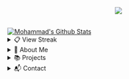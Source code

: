 <!--Credits to lrusso96 (https://github.com/lrusso96) for the profile scheme.-->
<!--All 3rd party trademarks and copyrights are property of their respective owners/maintainers.-->
<p align="center">
  <img src="https://readme-typing-svg.herokuapp.com/?lines=Hey+there,+i'm+Moh&center=true&width=380&height=45">
</p>

<p align="center">
  <a href="https://github.com/Just-Mohammad"><!--img here--></a>
</p>

 <br />
   <a href="https://github.com/anuraghazra/github-readme-stats"><img alt="Mohammad's Github Stats" src="https://denvercoder1-github-readme-stats.vercel.app/api?username=Just-Mohammad&show_icons=true&count_private=true&theme=react&hide_border=true&bg_color=121212" /></a>
 <br />
 
<details> 
  <summary>📋 View Streak</summary>
  <p align="center">
  <a href="https://github.com/DenverCoder1/github-readme-streak-stats">
    <img title="streak" alt="Mohammad's Streak" src="https://github-readme-streak-stats.herokuapp.com/?user=Just-Mohammad&theme=black-ice&hide_border=true&stroke=000&background=121212&ring=60D9FA&fire=60D9FA&currStreakLabel=60D9FA"/>
  </a>
</p>
</details>

<details>
  <summary>🐼 About Me</summary>
  <p align="left">
       <h2>About Me</h2>
    <p><em>Learn more about me.</em></p>
    <p> My name is Mohammad. I love Programming and Creating Games.</p>   
  <ul>
  <li>I am a 16 years old Muslim who like coding</li>
  <li>Fav Languages - Html, js, kotlin and discord.js</li>
  <li>languages ik - Html, css, js, kotlin, python, php(ik ik it's wired) and djs</li>
  <li>I am new to github soooo <i>*send help*</i></li>
  </ul> 
  </p>
</details>
  
<details>
  <summary>📚 Projects</summary>
  <p align="left">
       <h2>Projects</h2>
    <p><em>My current projects. I also have some other ones not listed here.</em></p>   
    <h3>Owned By Me</h3>
    <ul>
    <li><a href="https://classic-games.glitch.me/dot-life">Dot Life</a> - a game i created because i was bored, still under development</li>
    <li><a href="https://megabot-dashboard.glitch.me/">MegaBot</a> - a Discord bot i am currently working on</li>
    </ul>
    </p>
</details>
  
<details>
  <summary>📬 Contact</summary>
  <p align="left">
       <h2>Contact</h2>
   <p>If you would like to connect with me, you can DM on <a href='https://discord.com/channels/@me'>Discord</a>. My DMs are open for users I share a server with, if you don't share a server with me, send me a friend request :)</p>
   <ul>
     <li>Tag: <code>Just Mohammad#5708 </code></li>
     <li>ID: <code>513707147213799436</code></li>
     <li>Email: Soon™</li>
   </ul>
   </p>
</details>
